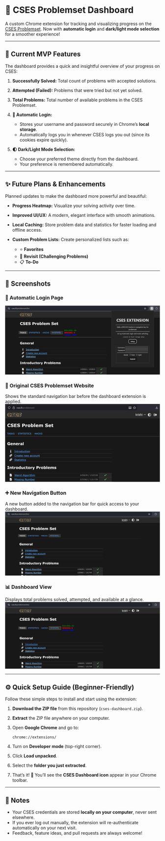 # 🧩 CSES Problemset Dashboard

A custom Chrome extension for tracking and visualizing progress on the [CSES Problemset](https://cses.fi/problemset/).
Now with **automatic login** and **dark/light mode selection** for a smoother experience!

---

## 🚀 Current MVP Features

The dashboard provides a quick and insightful overview of your progress on CSES:

1. **Successfully Solved:** Total count of problems with accepted solutions.
2. **Attempted (Failed):** Problems that were tried but not yet solved.
3. **Total Problems:** Total number of available problems in the CSES Problemset.
4. **🔐 Automatic Login:**

   * Stores your username and password securely in Chrome’s **local storage**.
   * Automatically logs you in whenever CSES logs you out (since its cookies expire quickly).
5. **🌓 Dark/Light Mode Selection:**

   * Choose your preferred theme directly from the dashboard.
   * Your preference is remembered automatically.

---

## ✨ Future Plans & Enhancements

Planned updates to make the dashboard more powerful and beautiful:

* **Progress Heatmap:** Visualize your solving activity over time.
* **Improved UI/UX:** A modern, elegant interface with smooth animations.
* **Local Caching:** Store problem data and statistics for faster loading and offline access.
* **Custom Problem Lists:** Create personalized lists such as:

  * ⭐ **Favorites**
  * 🔁 **Revisit (Challenging Problems)**
  * 📋 **To-Do**

---

## 📸 Screenshots

### 🔑 Automatic Login Page

![Auth Page](https://github.com/krish-vj/CSES-DASHBOARD/blob/main/Screenshots/auth.jpg)
### 🧭 Original CSES Problemset Website

Shows the standard navigation bar before the dashboard extension is applied.
![Original Website](https://github.com/krish-vj/CSES-DASHBOARD/blob/main/Screenshots/orignal.jpg)

### ➕ New Navigation Button

A new button added to the navigation bar for quick access to your dashboard.
![New Button View 1](https://github.com/krish-vj/CSES-DASHBOARD/blob/main/Screenshots/new1.jpg)

### 📊 Dashboard View

Displays total problems solved, attempted, and available at a glance.
![Dashboard View](https://github.com/krish-vj/CSES-DASHBOARD/blob/main/Screenshots/new2.jpg)

---

## ⚙️ Quick Setup Guide (Beginner-Friendly)

Follow these simple steps to install and start using the extension:

1. **Download the ZIP file** from this repository (`cses-dashboard.zip`).
2. **Extract** the ZIP file anywhere on your computer.
3. Open **Google Chrome** and go to:

   ```
   chrome://extensions/
   ```
4. Turn on **Developer mode** (top-right corner).
5. Click **Load unpacked**.
6. Select the **folder you just extracted**.
7. That’s it! 🎉
   You’ll see the **CSES Dashboard icon** appear in your Chrome toolbar.

---

## 🧠 Notes

* Your CSES credentials are stored **locally on your computer**, never sent elsewhere.
* If you ever log out manually, the extension will re-authenticate automatically on your next visit.
* Feedback, feature ideas, and pull requests are always welcome!

